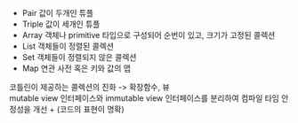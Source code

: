 - Pair 값이 두개인 튜플
- Triple 값이 세개인 튜플
- Array 객체나 primitive 타입으로 구성되어 순번이 있고, 크기가 고정된 콜렉션
- List 객체들이 정렬된 콜렉션
- Set 객체들이 정렬되지 않은 콜렉션
- Map 연관 사전 혹은 키와 값의 맵

코틀린이 제공하는 콜렉션의 진화 -> 확장함수, 뷰  
mutable view 인터페이스와 immutable view 인터페이스를 분리하여 컴파일 타임 안정성을 개선 + (코드의 표현이 명확)
